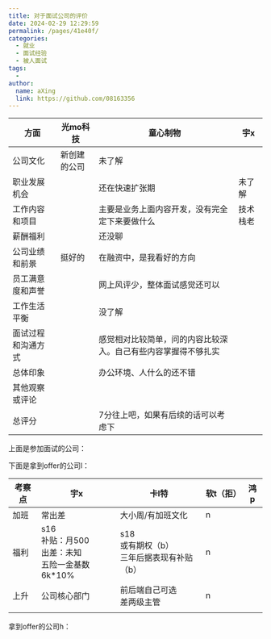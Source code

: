 ```yaml
---
title: 对于面试公司的评价
date: 2024-02-29 12:29:59
permalink: /pages/41e40f/
categories:
  - 就业
  - 面试经验
  - 被人面试
tags:
  - 
author: 
  name: aXing
  link: https://github.com/08163356
---
```



| 方面               | 光mo科技     | 童心制物                                                     | 宇x      |
| ------------------ | ------------ | ------------------------------------------------------------ | -------- |
| 公司文化           | 新创建的公司 | 未了解                                                       |          |
| 职业发展机会       |              | 还在快速扩张期                                               | 未了解   |
| 工作内容和项目     |              | 主要是业务上面内容开发，没有完全定下来要做什么               | 技术栈老 |
| 薪酬福利           |              | 还没聊                                                       |          |
| 公司业绩和前景     | 挺好的       | 在融资中，是我看好的方向                                     |          |
| 员工满意度和声誉   |              | 网上风评少，整体面试感觉还可以                               |          |
| 工作生活平衡       |              | 没了解                                                       |          |
| 面试过程和沟通方式 |              | 感觉相对比较简单，问的内容比较深入。自己有些内容掌握得不够扎实 |          |
| 总体印象           |              | 办公环境、人什么的还不错                                     |          |
| 其他观察或评论     |              |                                                              |          |
| 总评分             |              | 7分往上吧，如果有后续的话可以考虑下                          |          |

上面是参加面试的公司：

下面是拿到offer的公司l：

| 考察点 | 宇x                                                          | 卡l特                                                     | 软t（拒） | 鸿p  |
| ------ | ------------------------------------------------------------ | --------------------------------------------------------- | --------- | ---- |
| 加班   | 常出差                                                       | 大小周/有加班文化                                         | n         |      |
| 福利   | s16<br />补贴：月500<br />出差：未知<br />五险一金基数6k*10%<br /> | s18<br />或有期权（b）<br />三年后据表现有补贴（b）<br /> | n         |      |
| 上升   | 公司核心部门<br />                                           | 前后端自己可选<br />差两级主管                            | n         |      |
|        |                                                              |                                                           |           |      |

拿到offer的公司h：

